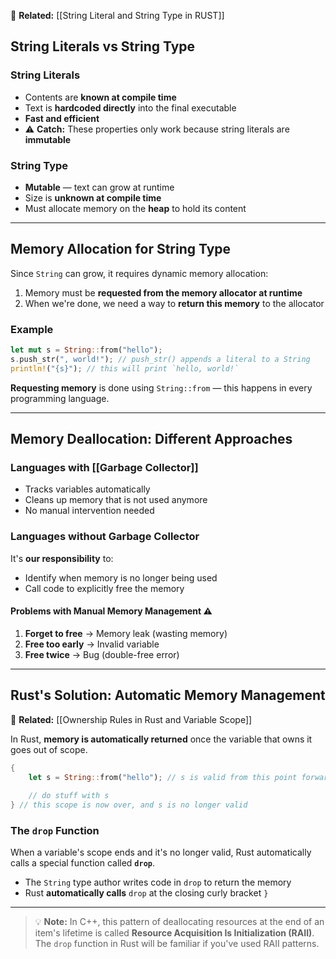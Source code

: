 
📌 **Related:** [[String Literal and String Type in RUST]]

## String Literals vs String Type

### String Literals

- Contents are **known at compile time**
- Text is **hardcoded directly** into the final executable
- **Fast and efficient**
- ⚠️ **Catch:** These properties only work because string literals are **immutable**

### String Type

- **Mutable** — text can grow at runtime
- Size is **unknown at compile time**
- Must allocate memory on the **heap** to hold its content

---

## Memory Allocation for String Type

Since `String` can grow, it requires dynamic memory allocation:

1. Memory must be **requested from the memory allocator at runtime**
2. When we're done, we need a way to **return this memory** to the allocator

### Example

```rust
let mut s = String::from("hello");
s.push_str(", world!"); // push_str() appends a literal to a String
println!("{s}"); // this will print `hello, world!`
```

**Requesting memory** is done using `String::from` — this happens in every programming language.

---

## Memory Deallocation: Different Approaches

### Languages with [[Garbage Collector]]

- Tracks variables automatically
- Cleans up memory that is not used anymore
- No manual intervention needed

### Languages without Garbage Collector

It's **our responsibility** to:

- Identify when memory is no longer being used
- Call code to explicitly free the memory

#### Problems with Manual Memory Management ⚠️

1. **Forget to free** → Memory leak (wasting memory)
2. **Free too early** → Invalid variable
3. **Free twice** → Bug (double-free error)

---

## Rust's Solution: Automatic Memory Management

📌 **Related:** [[Ownership Rules in Rust and Variable Scope]]

In Rust, **memory is automatically returned** once the variable that owns it goes out of scope.

```rust
{
    let s = String::from("hello"); // s is valid from this point forward
    
    // do stuff with s
} // this scope is now over, and s is no longer valid
```

### The `drop` Function

When a variable's scope ends and it's no longer valid, Rust automatically calls a special function called **`drop`**.

- The `String` type author writes code in `drop` to return the memory
- Rust **automatically calls** `drop` at the closing curly bracket `}`

---

> 💡 **Note:** In C++, this pattern of deallocating resources at the end of an item's lifetime is called **Resource Acquisition Is Initialization (RAII)**. The `drop` function in Rust will be familiar if you've used RAII patterns.